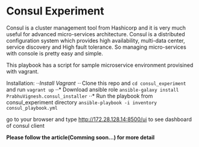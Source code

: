 # Consul Experiment

Consul is a cluster management tool from Hashicorp and it is very much useful for advanced micro-services architecture. Consul is a distributed configuration system which provides high availability, multi-data center, service discovery and High fault tolerance. So managing micro-services with console is pretty easy and simple.

This playbook has a script for sample microservice environment provisined with vagrant.

Installation:
⋅⋅*Install Vagrant
⋅⋅* Clone this repo and `cd consul_experiment` and run `vagrant up`
⋅⋅* Download ansible role `ansible-galaxy install PrabhuVignesh.consul_installer`
⋅⋅* Run the playbook from consul_experiment directory `ansible-playbook -i inventory consul_playbook.yml`

go to your browser and type http://172.28.128.14:8500/ui to see dashboard of consul client

**Please follow the article(Comming soon...) for more detail**
